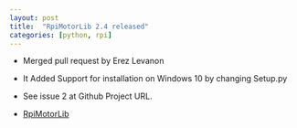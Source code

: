 ```yaml
---
layout: post
title:  "RpiMotorLib 2.4 released"
categories: [python, rpi]
---
```


* Merged pull request by Erez Levanon
* It Added Support for installation on Windows 10 by changing Setup.py
* See issue 2 at Github Project URL.

* [RpiMotorLib](https://github.com/gavinlyonsrepo/RpiMotorLib)
